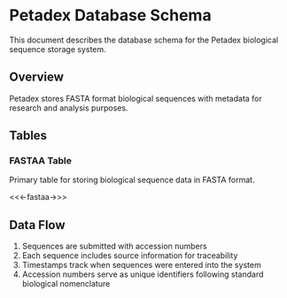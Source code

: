 # Petadex Database Schema

This document describes the database schema for the Petadex biological sequence storage system.

## Overview
Petadex stores FASTA format biological sequences with metadata for research and analysis purposes.

## Tables

### FASTAA Table
Primary table for storing biological sequence data in FASTA format.

<<<-fastaa->>>

## Data Flow
1. Sequences are submitted with accession numbers
2. Each sequence includes source information for traceability  
3. Timestamps track when sequences were entered into the system
4. Accession numbers serve as unique identifiers following standard biological nomenclature